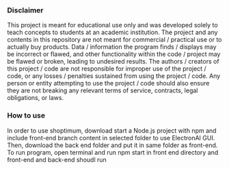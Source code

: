 ### Disclaimer
This project is meant for educational use only and was developed solely to teach concepts to students at an academic institution. The project and any contents in this repository are not meant for commercial / practical use or to actually buy products. Data / information the program finds / displays may be incorrect or flawed, and other functionality within the code / project may be flawed or broken, leading to undesired results. The authors / creators of this project / code are not responsible for improper use of the project / code, or any losses / penalties sustained from using the project / code. Any person or entity attempting to use the project / code should also ensure they are not breaking any relevant terms of service, contracts, legal obligations, or laws.

### How to use
In order to use shoptimum, download start a Node.js project with npm and include front-end branch content in selected folder to use ElectronAI GUI. Then, download the back end folder and put it in same folder as front-end. To run program, open terminal and run npm start in front end directory and front-end and back-end shoudl run
